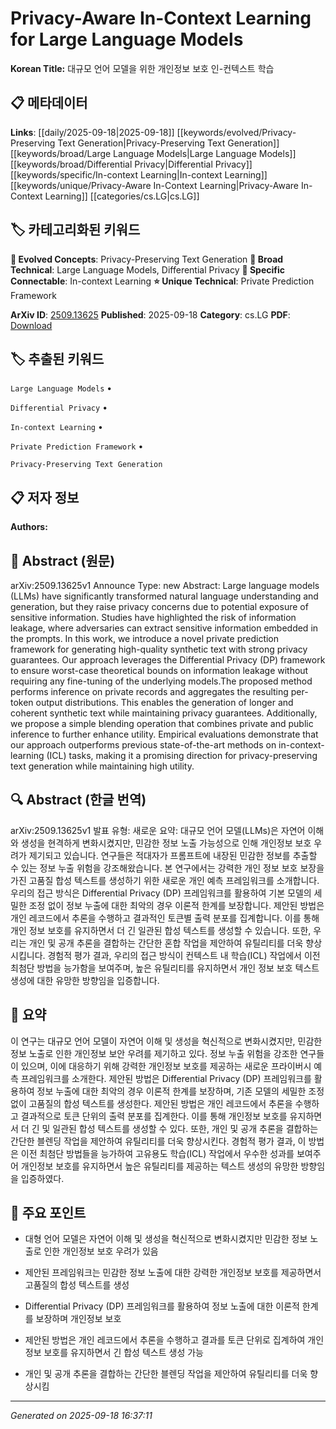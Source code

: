 
# Privacy-Aware In-Context Learning for Large Language Models

**Korean Title:** 대규모 언어 모델을 위한 개인정보 보호 인-컨텍스트 학습

## 📋 메타데이터

**Links**: [[daily/2025-09-18|2025-09-18]] [[keywords/evolved/Privacy-Preserving Text Generation|Privacy-Preserving Text Generation]] [[keywords/broad/Large Language Models|Large Language Models]] [[keywords/broad/Differential Privacy|Differential Privacy]] [[keywords/specific/In-context Learning|In-context Learning]] [[keywords/unique/Privacy-Aware In-Context Learning|Privacy-Aware In-Context Learning]] [[categories/cs.LG|cs.LG]]

## 🏷️ 카테고리화된 키워드
**🚀 Evolved Concepts**: Privacy-Preserving Text Generation
**🔬 Broad Technical**: Large Language Models, Differential Privacy
**🔗 Specific Connectable**: In-context Learning
**⭐ Unique Technical**: Private Prediction Framework

**ArXiv ID**: [2509.13625](https://arxiv.org/abs/2509.13625)
**Published**: 2025-09-18
**Category**: cs.LG
**PDF**: [Download](https://arxiv.org/pdf/2509.13625.pdf)


## 🏷️ 추출된 키워드



`Large Language Models` • 

`Differential Privacy` • 

`In-context Learning` • 

`Private Prediction Framework` • 

`Privacy-Preserving Text Generation`



## 📋 저자 정보

**Authors:** 

## 📄 Abstract (원문)

arXiv:2509.13625v1 Announce Type: new 
Abstract: Large language models (LLMs) have significantly transformed natural language understanding and generation, but they raise privacy concerns due to potential exposure of sensitive information. Studies have highlighted the risk of information leakage, where adversaries can extract sensitive information embedded in the prompts. In this work, we introduce a novel private prediction framework for generating high-quality synthetic text with strong privacy guarantees. Our approach leverages the Differential Privacy (DP) framework to ensure worst-case theoretical bounds on information leakage without requiring any fine-tuning of the underlying models.The proposed method performs inference on private records and aggregates the resulting per-token output distributions. This enables the generation of longer and coherent synthetic text while maintaining privacy guarantees. Additionally, we propose a simple blending operation that combines private and public inference to further enhance utility. Empirical evaluations demonstrate that our approach outperforms previous state-of-the-art methods on in-context-learning (ICL) tasks, making it a promising direction for privacy-preserving text generation while maintaining high utility.

## 🔍 Abstract (한글 번역)

arXiv:2509.13625v1 발표 유형: 새로운
요약: 대규모 언어 모델(LLMs)은 자연어 이해와 생성을 현격하게 변화시켰지만, 민감한 정보 노출 가능성으로 인해 개인정보 보호 우려가 제기되고 있습니다. 연구들은 적대자가 프롬프트에 내장된 민감한 정보를 추출할 수 있는 정보 누출 위험을 강조해왔습니다. 본 연구에서는 강력한 개인 정보 보호 보장을 가진 고품질 합성 텍스트를 생성하기 위한 새로운 개인 예측 프레임워크를 소개합니다. 우리의 접근 방식은 Differential Privacy (DP) 프레임워크를 활용하여 기본 모델의 세밀한 조정 없이 정보 누출에 대한 최악의 경우 이론적 한계를 보장합니다. 제안된 방법은 개인 레코드에서 추론을 수행하고 결과적인 토큰별 출력 분포를 집계합니다. 이를 통해 개인 정보 보호를 유지하면서 더 긴 일관된 합성 텍스트를 생성할 수 있습니다. 또한, 우리는 개인 및 공개 추론을 결합하는 간단한 혼합 작업을 제안하여 유틸리티를 더욱 향상시킵니다. 경험적 평가 결과, 우리의 접근 방식이 컨텍스트 내 학습(ICL) 작업에서 이전 최첨단 방법을 능가함을 보여주며, 높은 유틸리티를 유지하면서 개인 정보 보호 텍스트 생성에 대한 유망한 방향임을 입증합니다.

## 📝 요약

이 연구는 대규모 언어 모델이 자연어 이해 및 생성을 혁신적으로 변화시켰지만, 민감한 정보 노출로 인한 개인정보 보안 우려를 제기하고 있다. 정보 누출 위험을 강조한 연구들이 있으며, 이에 대응하기 위해 강력한 개인정보 보호를 제공하는 새로운 프라이버시 예측 프레임워크를 소개한다. 제안된 방법은 Differential Privacy (DP) 프레임워크를 활용하여 정보 누출에 대한 최악의 경우 이론적 한계를 보장하며, 기존 모델의 세밀한 조정 없이 고품질의 합성 텍스트를 생성한다. 제안된 방법은 개인 레코드에서 추론을 수행하고 결과적으로 토큰 단위의 출력 분포를 집계한다. 이를 통해 개인정보 보호를 유지하면서 더 긴 및 일관된 합성 텍스트를 생성할 수 있다. 또한, 개인 및 공개 추론을 결합하는 간단한 블렌딩 작업을 제안하여 유틸리티를 더욱 향상시킨다. 경험적 평가 결과, 이 방법은 이전 최첨단 방법들을 능가하여 고유용도 학습(ICL) 작업에서 우수한 성과를 보여주어 개인정보 보호를 유지하면서 높은 유틸리티를 제공하는 텍스트 생성의 유망한 방향임을 입증하였다.

## 🎯 주요 포인트


- 대형 언어 모델은 자연어 이해 및 생성을 혁신적으로 변화시켰지만 민감한 정보 노출로 인한 개인정보 보호 우려가 있음

- 제안된 프레임워크는 민감한 정보 노출에 대한 강력한 개인정보 보호를 제공하면서 고품질의 합성 텍스트를 생성

- Differential Privacy (DP) 프레임워크를 활용하여 정보 노출에 대한 이론적 한계를 보장하며 개인정보 보호

- 제안된 방법은 개인 레코드에서 추론을 수행하고 결과를 토큰 단위로 집계하여 개인 정보 보호를 유지하면서 긴 합성 텍스트 생성 가능

- 개인 및 공개 추론을 결합하는 간단한 블렌딩 작업을 제안하여 유틸리티를 더욱 향상시킴


---

*Generated on 2025-09-18 16:37:11*